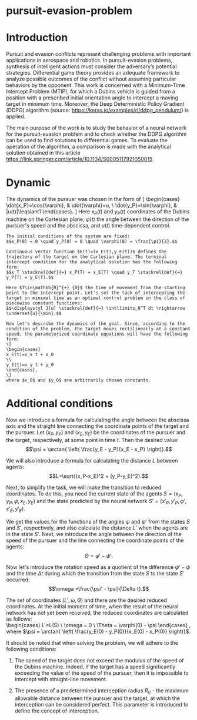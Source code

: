 # pursuit-evasion-problem

# Introduction
Pursuit and evasion conflicts represent challenging problems with important applications in aerospace and robotics. In pursuit-evasion problems, synthesis of intelligent actions must consider the adversary’s potential strategies. Differential game theory provides an adequate framework to analyze possible outcomes of the conflict without assuming particular behaviors by the opponent. This work is concerned with a Minimum-Time Intercept Problem (MTIP), for which a Dubins vehicle is guided from a position with a prescribed initial orientation angle to intercept a moving target in minimum time. Moreover, the Deep Deterministic Policy Gradient (DDPG) algorithm  (source: https://keras.io/examples/rl/ddpg_pendulum/) is applied. 

The main purpose of the work is to study the behavior of a neural network for the pursuit-evasion problem and to check whether the DDPG algorithm can be used to find solutions to differential games. To evaluate the operation of the algorithm, a comparison is made with the analytical solution obtained in this article https://link.springer.com/article/10.1134/S0005117921050015

# Dynamic

The dynamics of the pursuer was chosen in the form of
    \[
    \begin{cases}
    \dot{x_P}=\cos{\varphi}, & \dot{\varphi}=u,
    \\
    \dot{y_P}=\sin{\varphi}, & |u(t)|\leqslant1
    \end{cases}.
    \]
    Here $x_P(t)$ and $y_P(t)$ coordinates of the Dubins machine on the Cartesian plane, $\varphi(t)$ the angle between the direction of the pursuer's speed and the abscissa, and $u(t)$ time-dependent control.
    
    The initial conditions of the system are fixed:
    $$x_P(0) = 0 \quad y_P(0) = 0 \quad \varphi(0) = \frac{\pi}{2}.$$
    
    Continuous vector function $E(t)=(x_E(t),y_E(t))$ defines the trajectory of the target on the Cartesian plane. The terminal intercept condition for the analytical solution has the following form:
    $$x_T \stackrel{def}{=} x_P(T) = x_E(T) \quad y_T \stackrel{def}{=} y_P(T) = y_E(T).$$
    
    Here $T\in\mathbb{R}^{+}_{0}$ the time of movement from the starting point to the intercept point. Let's set the task of intercepting the target in minimal time as an optimal control problem in the class of piecewise constant functions:
    $$\displaystyl J[u] \stackrel{def}{=} \int\limits_0^T dt \rightarrow \underset{u}{\min}.$$
    
    Now let's describe the dynamics of the goal. Since, according to the condition of the problem, the target moves rectilinearly at a constant speed, the parameterized coordinate equations will have the following form:
    \[
    \begin{cases}
    x_E(t)=v_x t + x_0
    \\
    y_E(t)=v_y t + y_0
    \end{cases},
    \]
    where $x_0$ and $y_0$ are arbitrarily chosen constants.

# Additional conditions

Now we introduce a formula for calculating the angle between the abscissa axis and the straight line connecting the coordinate points of the target and the pursuer. Let $(x_P, y_P)$ and $(x_E, y_E)$ be the coordinates of the pursuer and the target, respectively, at some point in time $t$. Then the desired value: $$\psi = \arctan{ \left( \frac{y_E - y_P}{x_E - x_P} \right)}.$$

We will also introduce a formula for calculating the distance $L$ between agents: $$L=\sqrt{(x_P-x_E)^2 + (y_P-y_E)^2}.$$

Next, to simplify the task, we will make the transition to reduced coordinates. To do this, you need the current state of the agents $S=(x_P, y_P, \varphi, x_E, y_E)$ and the state predicted by the neural network $S'=(x' _P, y' _P, \varphi', x'_E, y'_E)$.

We get the values for the functions of the angles $\psi$ and $\psi'$ from the states $S$ and $S'$, respectively, and also calculate the distance $L'$ when the agents are in the state $S'$. Next, we introduce the angle between the direction of the speed of the pursuer and the line connecting the coordinate points of the agents: $$\Theta=\varphi' - \psi'.$$

Now let's introduce the rotation speed as a quotient of the difference $\psi' - \psi$ and the time $\Delta t$ during which the transition from the state $S$ to the state $S'$ occurred:
$$\omega =\frac{\psi' - \psi}{\Delta t}.$$
    
The set of coordinates $(L', \omega, \Theta)$ and there are the desired reduced coordinates.
At the initial moment of time, when the result of the neural network has not yet been received, the reduced coordinates are calculated as follows:
\
    \begin{cases}
    L'=L(S)
    \\
    \omega = 0
    \\
    \Theta = \varphi(0) - \psi
    \end{cases}
    ,
    where $\psi = \arctan{ \left( \frac{y_E(0) - y_P(0)}{x_E(0) - x_P(0)} \right)}$.

It should be noted that when solving the problem, we will adhere to the following conditions:

1) The speed of the target does not exceed the modulus of the speed of the Dubins machine. Indeed, if the target has a speed significantly exceeding the value of the speed of the pursuer, then it is impossible to intercept with straight-line movement.

2) The presence of a predetermined interception radius $R_0$ - the maximum allowable distance between the pursuer and the target, at which the interception can be considered perfect. This parameter is introduced to define the concept of interception.
